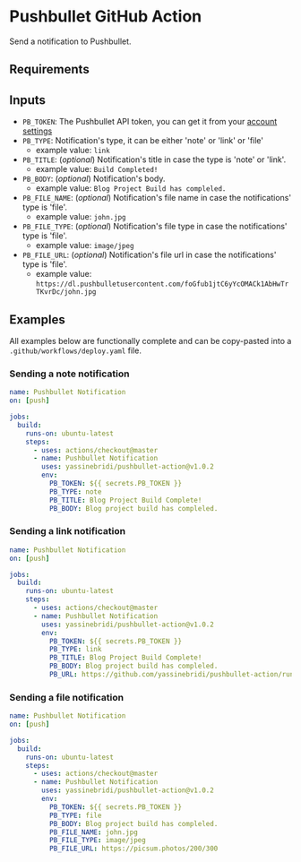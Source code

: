 # Pushbullet GitHub Action

Send a notification to Pushbullet.

## Requirements

## Inputs

- `PB_TOKEN`: The Pushbullet API token, you can get it from your [account settings](https://www.pushbullet.com/#settings/account)
- `PB_TYPE`: Notification's type, it can be either 'note' or 'link' or 'file'
  - example value: `link`
- `PB_TITLE`: (_optional_) Notification's title in case the type is 'note' or 'link'.
  - example value: `Build Completed!`
- `PB_BODY`: (_optional_) Notification's body.
  - example value: `Blog Project Build has compleled.`
- `PB_FILE_NAME`: (_optional_) Notification's file name in case the notifications' type is 'file'.
  - example value: `john.jpg`
- `PB_FILE_TYPE`: (_optional_) Notification's file type in case the notifications' type is 'file'.
  - example value: `image/jpeg`
- `PB_FILE_URL`: (_optional_) Notification's file url in case the notifications' type is 'file'.
  - example value: `https://dl.pushbulletusercontent.com/foGfub1jtC6yYcOMACk1AbHwTrTKvrDc/john.jpg`

## Examples

All examples below are functionally complete and can be copy-pasted into a `.github/workflows/deploy.yaml` file.

### Sending a note notification

```yml
name: Pushbullet Notification
on: [push]

jobs:
  build:
    runs-on: ubuntu-latest
    steps:
      - uses: actions/checkout@master
      - name: Pushbullet Notification
        uses: yassinebridi/pushbullet-action@v1.0.2
        env:
          PB_TOKEN: ${{ secrets.PB_TOKEN }}
          PB_TYPE: note
          PB_TITLE: Blog Project Build Complete!
          PB_BODY: Blog project build has compleled.
```

### Sending a link notification

```yml
name: Pushbullet Notification
on: [push]

jobs:
  build:
    runs-on: ubuntu-latest
    steps:
      - uses: actions/checkout@master
      - name: Pushbullet Notification
        uses: yassinebridi/pushbullet-action@v1.0.2
        env:
          PB_TOKEN: ${{ secrets.PB_TOKEN }}
          PB_TYPE: link
          PB_TITLE: Blog Project Build Complete!
          PB_BODY: Blog project build has compleled.
          PB_URL: https://github.com/yassinebridi/pushbullet-action/runs/242945729
```

### Sending a file notification

```yml
name: Pushbullet Notification
on: [push]

jobs:
  build:
    runs-on: ubuntu-latest
    steps:
      - uses: actions/checkout@master
      - name: Pushbullet Notification
        uses: yassinebridi/pushbullet-action@v1.0.2
        env:
          PB_TOKEN: ${{ secrets.PB_TOKEN }}
          PB_TYPE: file
          PB_BODY: Blog project build has compleled.
          PB_FILE_NAME: john.jpg
          PB_FILE_TYPE: image/jpeg
          PB_FILE_URL: https://picsum.photos/200/300
```
